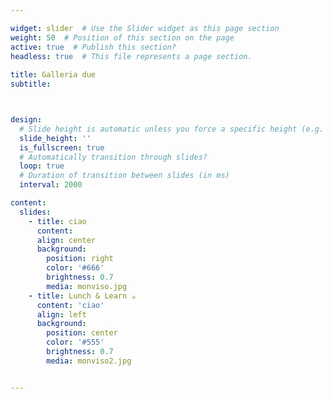 ```yaml
---

widget: slider  # Use the Slider widget as this page section
weight: 50  # Position of this section on the page
active: true  # Publish this section?
headless: true  # This file represents a page section.
  
title: Galleria due
subtitle:



design:
  # Slide height is automatic unless you force a specific height (e.g. '400px')
  slide_height: ''
  is_fullscreen: true
  # Automatically transition through slides?
  loop: true
  # Duration of transition between slides (in ms)
  interval: 2000

content:
  slides: 
    - title: ciao
      content: 
      align: center
      background:
        position: right
        color: '#666'
        brightness: 0.7
        media: monviso.jpg
    - title: Lunch & Learn ☕️
      content: 'ciao'
      align: left
      background:
        position: center
        color: '#555'
        brightness: 0.7
        media: monviso2.jpg


---
```






